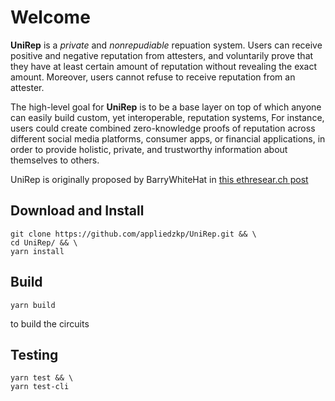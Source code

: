 # Welcome

**UniRep** is a _private_ and _nonrepudiable_ repuation system. Users can receive positive and negative reputation from attesters, and voluntarily prove that they have at least certain amount of reputation without revealing the exact amount. Moreover, users cannot refuse to receive reputation from an attester.

The high-level goal for **UniRep** is to be a base layer on top of which anyone can easily build custom, yet interoperable, reputation systems, For instance, users could create combined zero-knowledge proofs of reputation across different social media platforms, consumer apps, or financial applications, in order to provide holistic, private, and trustworthy information about themselves to others.

UniRep is originally proposed by BarryWhiteHat in [this ethresear.ch post](https://ethresear.ch/t/anonymous-reputation-risking-and-burning/3926)

## Download and Install

```
git clone https://github.com/appliedzkp/UniRep.git && \
cd UniRep/ && \
yarn install
```

## Build

```
yarn build
```

to build the circuits

## Testing

```
yarn test && \
yarn test-cli
```
